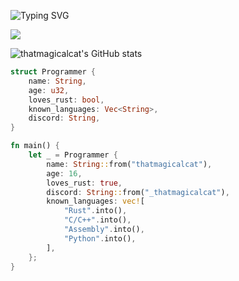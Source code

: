 ![Typing SVG](https://readme-typing-svg.demolab.com?font=JetBrains+Mono&pause=1000&color=F76610&random=false&width=435&lines=%F0%9F%87%AE%F0%9F%87%B3+Hi%2C+I'm+Pranjal+Patel+from+India+;%E2%8C%A8%EF%B8%8F+I'm+a+passionate+programmer;%F0%9F%A6%80+I+love+writing+Rust;%E2%9A%99%EF%B8%8F+I'm+a+low+level+programmer)

[![](https://discord.c99.nl/widget/theme-2/815189874478546954.png)](https://discord.com/channels/@me/815189874478546954)

![thatmagicalcat's GitHub stats](https://github-readme-stats.vercel.app/api?username=thatmagicalcat)


```rs
struct Programmer {
    name: String,
    age: u32,
    loves_rust: bool,
    known_languages: Vec<String>,
    discord: String,
}

fn main() {
    let _ = Programmer {
        name: String::from("thatmagicalcat"),
        age: 16,
        loves_rust: true,
        discord: String::from("_thatmagicalcat"),
        known_languages: vec![
            "Rust".into(),
            "C/C++".into(),
            "Assembly".into(),
            "Python".into(),
        ],
    };
}
```
